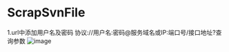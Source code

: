 # ScrapSvnFile

1.url中添加用户名及密码
协议://用户名:密码@服务域名或IP:端口号/接口地址?查询参数
![image](https://user-images.githubusercontent.com/57176280/142721552-384bf596-87f3-4be4-bb45-58b7a094dabe.png)
